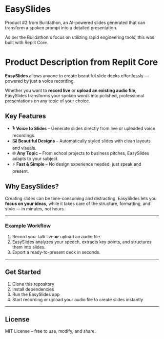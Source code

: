 # EasySlides
Product #2 from Buildathon, an AI-powered slides generated that can transform a spoken prompt into a detailed presentation.

As per the Buildathon's focus on utilizing rapid engineering tools, this was built with Replit Core.


# Product Description from Replit Core

**EasySlides** allows anyone to create beautiful slide decks effortlessly — powered by just a voice recording.  

Whether you want to **record live** or **upload an existing audio file**, EasySlides transforms your spoken words into polished, professional presentations on any topic of your choice.  

## Key Features
- 🎙️ **Voice to Slides** – Generate slides directly from live or uploaded voice recordings.  
- 🖼️ **Beautiful Designs** – Automatically styled slides with clean layouts and visuals.  
- 🌐 **Any Topic** – From school projects to business pitches, EasySlides adapts to your subject.  
- ⚡ **Fast & Simple** – No design experience needed, just speak and present.  

## Why EasySlides?
Creating slides can be time-consuming and distracting. EasySlides lets you **focus on your ideas**, while it takes care of the structure, formatting, and style — in minutes, not hours.  

---

### Example Workflow
1. Record your talk live **or** upload an audio file.  
2. EasySlides analyzes your speech, extracts key points, and structures them into slides.  
3. Export a ready-to-present deck in seconds.  

---

## Get Started
1. Clone this repository  
2. Install dependencies  
3. Run the EasySlides app  
4. Start recording or upload your audio file to create slides instantly  

---

## License
MIT License – free to use, modify, and share.
